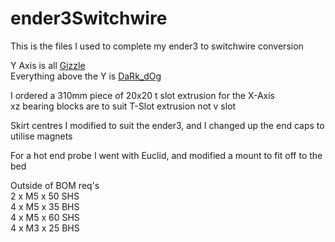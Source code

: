 # ender3Switchwire
This is the files I used to complete my ender3 to switchwire conversion

Y Axis is all <a href="https://github.com/VoronDesign/VoronUsers/tree/master/printer_mods/Gizzle/ender-3_(pro)_switchwire">Gizzle</a><br>
Everything above the Y is <a href="https://github.com/boubounokefalos/Ender_SW">DaRk_dOg</a><br>

I ordered a 310mm piece of 20x20 t slot extrusion for the X-Axis<br>
xz bearing blocks are to suit T-Slot extrusion not v slot<br>

Skirt centres I modified to suit the ender3, and I changed up the end caps to utilise magnets

For a hot end probe I went with Euclid, and modified a mount to fit off to the bed

Outside of BOM req's <br>
2 x M5 x 50 SHS<br>
4 x M5 x 35 BHS<br>
4 x M5 x 60 SHS<br>
4 x M3 x 25 BHS<br>